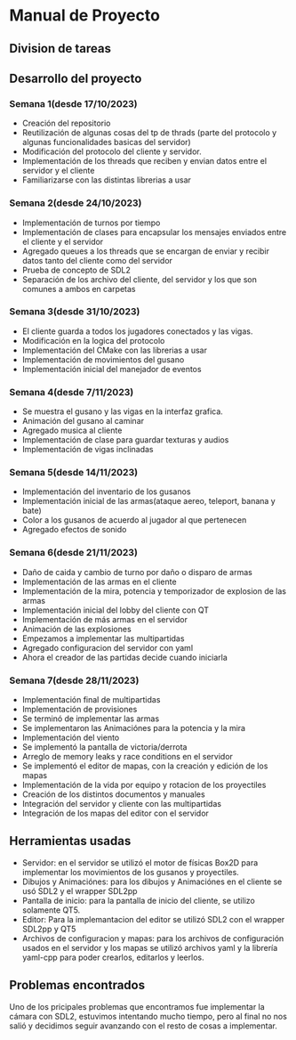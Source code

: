 # Manual de Proyecto

## Division de tareas



## Desarrollo del proyecto

### Semana 1(desde 17/10/2023)

- Creación del repositorio
- Reutilización de algunas cosas del tp de thrads (parte del protocolo y algunas funcionalidades basicas del servidor)
- Modificación del protocolo del cliente y servidor.
- Implementación de los threads que reciben y envian datos entre el servidor y el cliente
- Familiarizarse con las distintas librerias a usar

### Semana 2(desde 24/10/2023)

- Implementación de turnos por tiempo
- Implementación de clases para encapsular los mensajes enviados entre el cliente y el servidor
- Agregado queues a los threads que se encargan de enviar y recibir datos tanto del cliente como del servidor
- Prueba de concepto de SDL2
- Separación de los archivo del cliente, del servidor y los que son comunes a ambos en carpetas

### Semana 3(desde 31/10/2023)

- El cliente guarda a todos los jugadores conectados y las vigas.
- Modificación en la logica del protocolo
- Implementación del CMake con las librerias a usar
- Implementación de movimientos del gusano
- Implementación inicial del manejador de eventos

### Semana 4(desde 7/11/2023)

- Se muestra el gusano y las vigas en la interfaz grafica.
- Animación del gusano al caminar
- Agregado musica al cliente
- Implementación de clase para guardar texturas y audios
- Implementación de vigas inclinadas


### Semana 5(desde 14/11/2023)
- Implementación del inventario de los gusanos
- Implementación inicial de las armas(ataque aereo, teleport, banana y bate)
- Color a los gusanos de acuerdo al jugador al que pertenecen
- Agregado efectos de sonido

### Semana 6(desde 21/11/2023)
- Daño de caida y cambio de turno por daño o disparo de armas
- Implementación de las armas en el cliente
- Implementación de la mira, potencia y temporizador de explosion de las armas
- Implementación inicial del lobby del cliente con QT
- Implementación de más armas en el servidor
- Animación de las explosiones
- Empezamos a implementar las multipartidas
- Agregado configuracion del servidor con yaml
- Ahora el creador de las partidas decide cuando iniciarla

### Semana 7(desde 28/11/2023)
- Implementación final de multipartidas
- Implementación de provisiones
- Se terminó de implementar las armas
- Se implementaron las Animaciónes para la potencia y la mira
- Implementación del viento
- Se implementó la pantalla de victoria/derrota
- Arreglo de memory leaks y race conditions en el servidor
- Se implementó el editor de mapas, con la creación y edición de los mapas
- Implementación de la vida por equipo y rotacion de los proyectiles
- Creación de los distintos documentos y manuales
- Integración del servidor y cliente con las multipartidas
- Integración de los mapas del editor con el servidor

## Herramientas usadas

- Servidor: en el servidor se utilizó el motor de físicas Box2D para implementar los movimientos de los gusanos y proyectiles.
- Dibujos y Animaciónes: para los dibujos y Animaciónes en el cliente se usó SDL2 y el wrapper SDL2pp
- Pantalla de inicio: para la pantalla de inicio del cliente, se utilizo solamente QT5.
- Editor: Para la implemantacion del editor se utilizó SDL2 con el wrapper SDL2pp y QT5
- Archivos de configuracion y mapas: para los archivos de configuración usados en el servidor y los mapas se utilizó archivos yaml y la librería yaml-cpp para poder crearlos, editarlos y leerlos.

## Problemas encontrados

Uno de los pricipales problemas que encontramos fue implementar la cámara con SDL2, estuvimos intentando mucho tiempo, pero al final no nos salió y decidimos seguir avanzando con el resto de cosas a implementar.